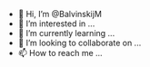 - 👋 Hi, I’m @BalvinskijM
- 👀 I’m interested in ...
- 🌱 I’m currently learning ...
- 💞️ I’m looking to collaborate on ...
- 📫 How to reach me ...

<!---
BalvinskijM/BalvinskijM is a ✨ special ✨ repository because its `README.md` (this file) appears on your GitHub profile.
You can click the Preview link to take a look at your changes.
--->
